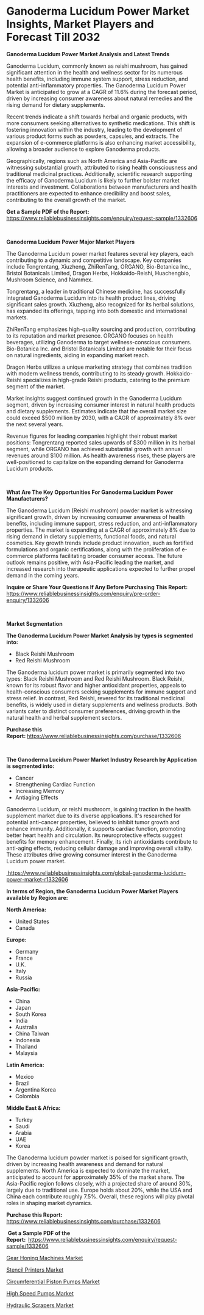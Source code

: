 <p><h1>Ganoderma Lucidum Power Market Insights, Market Players and Forecast Till 2032</h1></p><p><strong>Ganoderma Lucidum Power Market Analysis and Latest Trends</strong></p>
<p><p>Ganoderma Lucidum, commonly known as reishi mushroom, has gained significant attention in the health and wellness sector for its numerous health benefits, including immune system support, stress reduction, and potential anti-inflammatory properties. The Ganoderma Lucidum Power Market is anticipated to grow at a CAGR of 11.6% during the forecast period, driven by increasing consumer awareness about natural remedies and the rising demand for dietary supplements. </p><p>Recent trends indicate a shift towards herbal and organic products, with more consumers seeking alternatives to synthetic medications. This shift is fostering innovation within the industry, leading to the development of various product forms such as powders, capsules, and extracts. The expansion of e-commerce platforms is also enhancing market accessibility, allowing a broader audience to explore Ganoderma products.</p><p>Geographically, regions such as North America and Asia-Pacific are witnessing substantial growth, attributed to rising health consciousness and traditional medicinal practices. Additionally, scientific research supporting the efficacy of Ganoderma Lucidum is likely to further bolster market interests and investment. Collaborations between manufacturers and health practitioners are expected to enhance credibility and boost sales, contributing to the overall growth of the market.</p></p>
<p><strong>Get a Sample PDF of the Report:&nbsp;</strong> <a href="https://www.reliablebusinessinsights.com/enquiry/request-sample/1332606?utm_campaign=2840&utm_medium=2&utm_source=Github&utm_content=ia&utm_term=24032025&utm_id=ganoderma-lucidum-power">https://www.reliablebusinessinsights.com/enquiry/request-sample/1332606</a></p>
<p>&nbsp;</p>
<p><strong>Ganoderma Lucidum Power Major Market Players</strong></p>
<p><p>The Ganoderma Lucidum power market features several key players, each contributing to a dynamic and competitive landscape. Key companies include Tongrentang, Xiuzheng, ZhiRenTang, ORGANO, Bio-Botanica Inc., Bristol Botanicals Limited, Dragon Herbs, Hokkaido-Reishi, Huachengbio, Mushroom Science, and Nammex. </p><p>Tongrentang, a leader in traditional Chinese medicine, has successfully integrated Ganoderma Lucidum into its health product lines, driving significant sales growth. Xiuzheng, also recognized for its herbal solutions, has expanded its offerings, tapping into both domestic and international markets.</p><p>ZhiRenTang emphasizes high-quality sourcing and production, contributing to its reputation and market presence. ORGANO focuses on health beverages, utilizing Ganoderma to target wellness-conscious consumers. Bio-Botanica Inc. and Bristol Botanicals Limited are notable for their focus on natural ingredients, aiding in expanding market reach.</p><p>Dragon Herbs utilizes a unique marketing strategy that combines tradition with modern wellness trends, contributing to its steady growth. Hokkaido-Reishi specializes in high-grade Reishi products, catering to the premium segment of the market. </p><p>Market insights suggest continued growth in the Ganoderma Lucidum segment, driven by increasing consumer interest in natural health products and dietary supplements. Estimates indicate that the overall market size could exceed $500 million by 2030, with a CAGR of approximately 8% over the next several years.</p><p>Revenue figures for leading companies highlight their robust market positions: Tongrentang reported sales upwards of $300 million in its herbal segment, while ORGANO has achieved substantial growth with annual revenues around $100 million. As health awareness rises, these players are well-positioned to capitalize on the expanding demand for Ganoderma Lucidum products.</p></p>
<p>&nbsp;</p>
<p><strong>What Are The Key Opportunities For Ganoderma Lucidum Power Manufacturers?</strong></p>
<p><p>The Ganoderma Lucidum (Reishi mushroom) powder market is witnessing significant growth, driven by increasing consumer awareness of health benefits, including immune support, stress reduction, and anti-inflammatory properties. The market is expanding at a CAGR of approximately 8% due to rising demand in dietary supplements, functional foods, and natural cosmetics. Key growth trends include product innovation, such as fortified formulations and organic certifications, along with the proliferation of e-commerce platforms facilitating broader consumer access. The future outlook remains positive, with Asia-Pacific leading the market, and increased research into therapeutic applications expected to further propel demand in the coming years.</p></p>
<p><strong>Inquire or Share Your Questions If Any Before Purchasing This Report:</strong> <a href="https://www.reliablebusinessinsights.com/enquiry/pre-order-enquiry/1332606?utm_campaign=2840&utm_medium=2&utm_source=Github&utm_content=ia&utm_term=24032025&utm_id=ganoderma-lucidum-power">https://www.reliablebusinessinsights.com/enquiry/pre-order-enquiry/1332606</a></p>
<p>&nbsp;</p>
<p><strong>Market Segmentation</strong></p>
<p><strong>The Ganoderma Lucidum Power Market Analysis by types is segmented into:</strong></p>
<p><ul><li>Black Reishi Mushroom</li><li>Red Reishi Mushroom</li></ul></p>
<p><p>The Ganoderma lucidum power market is primarily segmented into two types: Black Reishi Mushroom and Red Reishi Mushroom. Black Reishi, known for its robust flavor and higher antioxidant properties, appeals to health-conscious consumers seeking supplements for immune support and stress relief. In contrast, Red Reishi, revered for its traditional medicinal benefits, is widely used in dietary supplements and wellness products. Both variants cater to distinct consumer preferences, driving growth in the natural health and herbal supplement sectors.</p></p>
<p><strong>Purchase this Report:&nbsp;</strong><a href="https://www.reliablebusinessinsights.com/purchase/1332606?utm_campaign=2840&utm_medium=2&utm_source=Github&utm_content=ia&utm_term=24032025&utm_id=ganoderma-lucidum-power">https://www.reliablebusinessinsights.com/purchase/1332606</a></p>
<p>&nbsp;</p>
<p><strong>The Ganoderma Lucidum Power Market Industry Research by Application is segmented into:</strong></p>
<p><ul><li>Cancer</li><li>Strengthening Cardiac Function</li><li>Increasing Memory</li><li>Antiaging Effects</li></ul></p>
<p><p>Ganoderma Lucidum, or reishi mushroom, is gaining traction in the health supplement market due to its diverse applications. It's researched for potential anti-cancer properties, believed to inhibit tumor growth and enhance immunity. Additionally, it supports cardiac function, promoting better heart health and circulation. Its neuroprotective effects suggest benefits for memory enhancement. Finally, its rich antioxidants contribute to anti-aging effects, reducing cellular damage and improving overall vitality. These attributes drive growing consumer interest in the Ganoderma Lucidum power market.</p></p>
<p><a href="https://www.reliablebusinessinsights.com/global-ganoderma-lucidum-power-market-r1332606?utm_campaign=2840&utm_medium=2&utm_source=Github&utm_content=ia&utm_term=24032025&utm_id=ganoderma-lucidum-power">&nbsp;https://www.reliablebusinessinsights.com/global-ganoderma-lucidum-power-market-r1332606</a></p>
<p><strong>In terms of Region, the Ganoderma Lucidum Power Market Players available by Region are:</strong></p>
<p>
    <p> <strong> North America: </strong>
        <ul>
            <li>United States</li>
            <li>Canada</li>
        </ul>
        </p> 
    <p> <strong> Europe: </strong>
        <ul>
            <li>Germany</li>
            <li>France</li>
            <li>U.K.</li>
            <li>Italy</li>
            <li>Russia</li>
        </ul>
        </p> 
    <p> <strong> Asia-Pacific: </strong>
        <ul>
            <li>China</li>
            <li>Japan</li>
            <li>South Korea</li>
            <li>India</li>
            <li>Australia</li>
            <li>China Taiwan</li>
            <li>Indonesia</li>
            <li>Thailand</li>
            <li>Malaysia</li>
        </ul>
        </p> 
    <p> <strong> Latin America: </strong>
        <ul>
            <li>Mexico</li>
            <li>Brazil</li>
            <li>Argentina Korea</li>
            <li>Colombia</li>
        </ul>
        </p> 
    <p> <strong> Middle East & Africa: </strong>
        <ul>
            <li>Turkey</li>
            <li>Saudi</li>
            <li>Arabia</li>
            <li>UAE</li>
            <li>Korea</li>
        </ul>
    </p>
    </p>
<p><p>The Ganoderma lucidum powder market is poised for significant growth, driven by increasing health awareness and demand for natural supplements. North America is expected to dominate the market, anticipated to account for approximately 35% of the market share. The Asia-Pacific region follows closely, with a projected share of around 30%, largely due to traditional use. Europe holds about 20%, while the USA and China each contribute roughly 7.5%. Overall, these regions will play pivotal roles in shaping market dynamics.</p></p>
<p><strong>Purchase this Report: </strong><a href="https://www.reliablebusinessinsights.com/purchase/1332606?utm_campaign=2840&utm_medium=2&utm_source=Github&utm_content=ia&utm_term=24032025&utm_id=ganoderma-lucidum-power">https://www.reliablebusinessinsights.com/purchase/1332606</a></p>
<p>&nbsp;<strong>Get a Sample PDF of the Report:&nbsp;&nbsp;</strong><a href="https://www.reliablebusinessinsights.com/enquiry/request-sample/1332606?utm_campaign=2840&utm_medium=2&utm_source=Github&utm_content=ia&utm_term=24032025&utm_id=ganoderma-lucidum-power">https://www.reliablebusinessinsights.com/enquiry/request-sample/1332606</a></p>
<p><strong></strong></p>
<p><p><a href="https://www.linkedin.com/pulse/gear-honing-machines-market-analysis-report-revenue-f46ie?utm_campaign=2840&utm_medium=2&utm_source=Github&utm_content=ia&utm_term=24032025&utm_id=ganoderma-lucidum-power">Gear Honing Machines Market</a></p><p><a href="https://www.linkedin.com/pulse/in-depth-analysis-size-stencil-printers-market-its-lltye?utm_campaign=2840&utm_medium=2&utm_source=Github&utm_content=ia&utm_term=24032025&utm_id=ganoderma-lucidum-power">Stencil Printers Market</a></p><p><a href="https://www.linkedin.com/pulse/market-expansion-insights-circumferential-piston-aqcae?utm_campaign=2840&utm_medium=2&utm_source=Github&utm_content=ia&utm_term=24032025&utm_id=ganoderma-lucidum-power">Circumferential Piston Pumps Market</a></p><p><a href="https://www.linkedin.com/pulse/high-speed-pumps-market-size-continuously-growing-vaine?utm_campaign=2840&utm_medium=2&utm_source=Github&utm_content=ia&utm_term=24032025&utm_id=ganoderma-lucidum-power">High Speed Pumps Market</a></p><p><a href="https://www.linkedin.com/pulse/trend-analysis-hydraulic-scrapers-market-expected-ki4ae?utm_campaign=2840&utm_medium=2&utm_source=Github&utm_content=ia&utm_term=24032025&utm_id=ganoderma-lucidum-power">Hydraulic Scrapers Market</a></p></p>